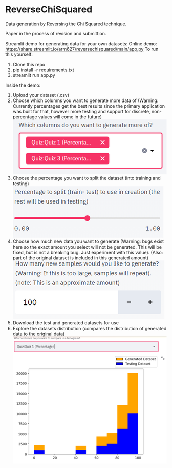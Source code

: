 # ReverseChiSquared
Data generation by Reversing the Chi Squared technique.

Paper in the process of revision and submittion.

Streamlit demo for generating data for your own datasets:
Online demo:
https://share.streamlit.io/arm627/reversechisquared/main/app.py
To run this yourself:

1. Clone this repo
2. pip install -r requirements.txt
3. streamlit run app.py

Inside the demo:
1. Upload your dataset (.csv)
2. Choose which columns you want to generate more data of (Warning: Currently percentages get the best results since the primary application was built for that, however more testing and support for discrete, non- percentage values will come in the future)
![Columns](static/1.PNG?raw=true "Choose Columns")
3. Choose the percentage you want to split the dataset (into training and testing)
![Split](static/2.PNG?raw=true "Choose Split Amount")
4. Choose how much new data you want to generate (Warning: bugs exist here so the exact amount you select will not be generated. This will be fixed, but is not a breaking bug. Just experiment with this value). (Also: part of the original dataset is included in this generated amount)
![Generate](static/3.PNG?raw=true "Choose Generate Amoutn")
5. Download the test and generated datasets for use
6. Explore the datasets distribution (compares the distribution of generated data to the original data)
![Explore](static/4.PNG?raw=true "Explore Generated Data")
